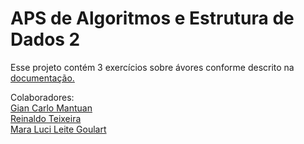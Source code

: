 <h1>APS de Algoritmos e Estrutura de Dados 2</h1>
<p>
Esse projeto contém 3 exercícios sobre ávores conforme descrito na <a href="https://github.com/GianMantuan/APSED2/blob/master/APS%20PROJETO%20FINAL%202018%20AED%20Semestre%202.pdf">documentação.</a>
</p>
Colaboradores: 
<br>
<a href="https://github.com/GianMantuan"> Gian Carlo Mantuan </a>
<br>
<a href="https://github.com/reinaldoteixeiraa">Reinaldo Teixeira</a>
<br>
<a href="https://github.com/maralucilg">Mara Luci Leite Goulart</a>




